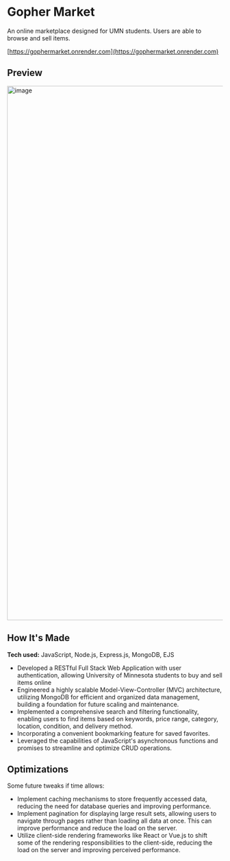 # Gopher Market
An online marketplace designed for UMN students.
Users are able to browse and sell items.

[https://gophermarket.onrender.com](https://gophermarket.onrender.com)

## Preview

<img width="1248" alt="image" src="https://github.com/ElsdonC/gopher-market/assets/67447710/aed90c89-ab9c-4489-bf18-bbdc6709329e">

## How It's Made

**Tech used:** JavaScript, Node.js, Express.js, MongoDB, EJS

- Developed a RESTful Full Stack Web Application with user authentication, allowing University of Minnesota students to buy and sell items online
- Engineered a highly scalable Model-View-Controller (MVC) architecture, utilizing MongoDB for efficient and organized data management, building a foundation for future scaling and maintenance.
- Implemented a comprehensive search and filtering functionality, enabling users to find items based on keywords, price range, category, location, condition, and delivery method.
- Incorporating a convenient bookmarking feature for saved favorites.
- Leveraged the capabilities of JavaScript's asynchronous functions and promises to streamline and optimize CRUD operations.

## Optimizations

Some future tweaks if time allows:
- Implement caching mechanisms to store frequently accessed data, reducing the need for database queries and improving performance.
- Implement pagination for displaying large result sets, allowing users to navigate through pages rather than loading all data at once. This can improve performance and reduce the load on the server.
- Utilize client-side rendering frameworks like React or Vue.js to shift some of the rendering responsibilities to the client-side, reducing the load on the server and improving perceived performance.

